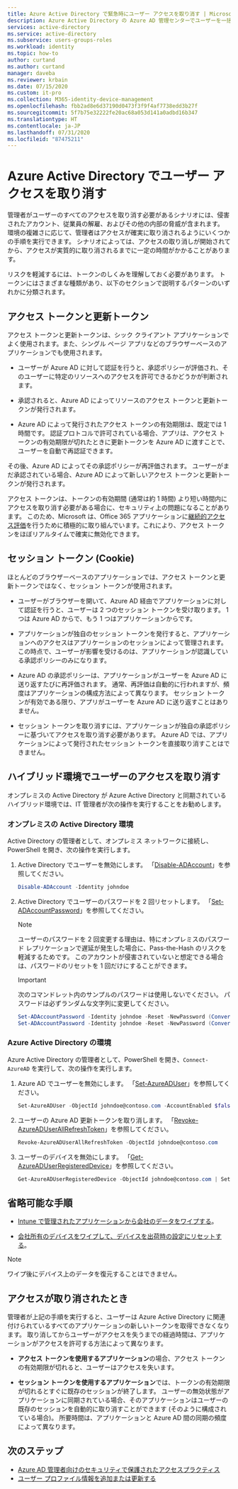 ```yaml
---
title: Azure Active Directory で緊急時にユーザー アクセスを取り消す | Microsoft Docs
description: Azure Active Directory の Azure AD 管理センターでユーザーを一括追加します
services: active-directory
ms.service: active-directory
ms.subservice: users-groups-roles
ms.workload: identity
ms.topic: how-to
author: curtand
ms.author: curtand
manager: daveba
ms.reviewer: krbain
ms.date: 07/15/2020
ms.custom: it-pro
ms.collection: M365-identity-device-management
ms.openlocfilehash: fbb2ad8e6d37190d0473f3f9f4af7738edd3b27f
ms.sourcegitcommit: 5f7b75e32222fe20ac68a053d141a0adbd16b347
ms.translationtype: HT
ms.contentlocale: ja-JP
ms.lasthandoff: 07/31/2020
ms.locfileid: "87475211"
---
```

# <a name="revoke-user-access-in-azure-active-directory"></a>Azure Active Directory でユーザー アクセスを取り消す

管理者がユーザーのすべてのアクセスを取り消す必要があるシナリオには、侵害されたアカウント、従業員の解雇、およびその他の内部の脅威が含まれます。 環境の複雑さに応じて、管理者はアクセスが確実に取り消されるようにいくつかの手順を実行できます。 シナリオによっては、アクセスの取り消しが開始されてから、アクセスが実質的に取り消されるまでに一定の時間がかかることがあります。

リスクを軽減するには、トークンのしくみを理解しておく必要があります。 トークンにはさまざまな種類があり、以下のセクションで説明するパターンのいずれかに分類されます。

## <a name="access-tokens-and-refresh-tokens"></a>アクセス トークンと更新トークン

アクセス トークンと更新トークンは、シック クライアント アプリケーションでよく使用されます。また、シングル ページ アプリなどのブラウザーベースのアプリケーションでも使用されます。

- ユーザーが Azure AD に対して認証を行うと、承認ポリシーが評価され、そのユーザーに特定のリソースへのアクセスを許可できるかどうかが判断されます。  

- 承認されると、Azure AD によってリソースのアクセス トークンと更新トークンが発行されます。  

- Azure AD によって発行されたアクセス トークンの有効期限は、既定では 1 時間です。 認証プロトコルで許可されている場合、アプリは、アクセス トークンの有効期限が切れたときに更新トークンを Azure AD に渡すことで、ユーザーを自動で再認証できます。

その後、Azure AD によってその承認ポリシーが再評価されます。 ユーザーがまだ承認されている場合、Azure AD によって新しいアクセス トークンと更新トークンが発行されます。

アクセス トークンは、トークンの有効期間 (通常は約 1 時間) より短い時間内にアクセスを取り消す必要がある場合に、セキュリティ上の問題になることがあります。 このため、Microsoft は、Office 365 アプリケーションに[継続的アクセス評価](https://docs.microsoft.com/azure/active-directory/fundamentals/concept-fundamentals-continuous-access-evaluation)を行うために積極的に取り組んでいます。これにより、アクセス トークンをほぼリアルタイムで確実に無効化できます。  

## <a name="session-tokens-cookies"></a>セッション トークン (Cookie)

ほとんどのブラウザーベースのアプリケーションでは、アクセス トークンと更新トークンではなく、セッション トークンが使用されます。  

- ユーザーがブラウザーを開いて、Azure AD 経由でアプリケーションに対して認証を行うと、ユーザーは 2 つのセッション トークンを受け取ります。 1 つは Azure AD からで、もう 1 つはアプリケーションからです。  

- アプリケーションが独自のセッション トークンを発行すると、アプリケーションへのアクセスはアプリケーションのセッションによって管理されます。 この時点で、ユーザーが影響を受けるのは、アプリケーションが認識している承認ポリシーのみになります。

- Azure AD の承認ポリシーは、アプリケーションがユーザーを Azure AD に送り返すたびに再評価されます。 通常、再評価は自動的に行われますが、頻度はアプリケーションの構成方法によって異なります。 セッション トークンが有効である限り、アプリがユーザーを Azure AD に送り返すことはありません。

- セッション トークンを取り消すには、アプリケーションが独自の承認ポリシーに基づいてアクセスを取り消す必要があります。 Azure AD では、アプリケーションによって発行されたセッション トークンを直接取り消すことはできません。  

## <a name="revoke-access-for-a-user-in-the-hybrid-environment"></a>ハイブリッド環境でユーザーのアクセスを取り消す

オンプレミスの Active Directory が Azure Active Directory と同期されているハイブリッド環境では、IT 管理者が次の操作を実行することをお勧めします。  

### <a name="on-premises-active-directory-environment"></a>オンプレミスの Active Directory 環境

Active Directory の管理者として、オンプレミス ネットワークに接続し、PowerShell を開き、次の操作を実行します。

1. Active Directory でユーザーを無効にします。 「[Disable-ADAccount](https://docs.microsoft.com/powershell/module/addsadministration/disable-adaccount?view=win10-ps)」を参照してください。

    ```PowerShell
    Disable-ADAccount -Identity johndoe  
    ```

1. Active Directory でユーザーのパスワードを 2 回リセットします。 「[Set-ADAccountPassword](https://docs.microsoft.com/powershell/module/addsadministration/set-adaccountpassword?view=win10-ps)」を参照してください。

    > [!NOTE]
    > ユーザーのパスワードを 2 回変更する理由は、特にオンプレミスのパスワード レプリケーションで遅延が発生した場合に、Pass-the-Hash のリスクを軽減するためです。 このアカウントが侵害されていないと想定できる場合は、パスワードのリセットを 1 回だけにすることができます。

    > [!IMPORTANT] 
    > 次のコマンドレット内のサンプルのパスワードは使用しないでください。 パスワードは必ずランダムな文字列に変更してください。

    ```PowerShell
    Set-ADAccountPassword -Identity johndoe -Reset -NewPassword (ConvertTo-SecureString -AsPlainText "p@ssw0rd1" -Force)
    Set-ADAccountPassword -Identity johndoe -Reset -NewPassword (ConvertTo-SecureString -AsPlainText "p@ssw0rd2" -Force)
    ```

### <a name="azure-active-directory-environment"></a>Azure Active Directory の環境

Azure Active Directory の管理者として、PowerShell を開き、``Connect-AzureAD`` を実行して、次の操作を実行します。

1. Azure AD でユーザーを無効にします。 「[Set-AzureADUser](https://docs.microsoft.com/powershell/module/azuread/Set-AzureADUser?view=azureadps-2.0)」を参照してください。

    ```PowerShell
    Set-AzureADUser -ObjectId johndoe@contoso.com -AccountEnabled $false
    ```
1. ユーザーの Azure AD 更新トークンを取り消します。 「[Revoke-AzureADUserAllRefreshToken](https://docs.microsoft.com/powershell/module/azuread/revoke-azureaduserallrefreshtoken?view=azureadps-2.0)」を参照してください。

    ```PowerShell
    Revoke-AzureADUserAllRefreshToken -ObjectId johndoe@contoso.com
    ```

1. ユーザーのデバイスを無効にします。 「[Get-AzureADUserRegisteredDevice](https://docs.microsoft.com/powershell/module/azuread/get-azureaduserregistereddevice?view=azureadps-2.0)」を参照してください。

    ```PowerShell
    Get-AzureADUserRegisteredDevice -ObjectId johndoe@contoso.com | Set-AzureADDevice -AccountEnabled $false
    ```

## <a name="optional-steps"></a>省略可能な手順

- [Intune で管理されたアプリケーションから会社のデータをワイプする](https://docs.microsoft.com/mem/intune/apps/apps-selective-wipe)。

- [会社所有のデバイスをワイプして、デバイスを出荷時の設定にリセットする](https://docs.microsoft.com/mem/intune/remote-actions/devices-wipe)。

> [!NOTE]
> ワイプ後にデバイス上のデータを復元することはできません。

## <a name="when-access-is-revoked"></a>アクセスが取り消されたとき

管理者が上記の手順を実行すると、ユーザーは Azure Active Directory に関連付けられているすべてのアプリケーションの新しいトークンを取得できなくなります。 取り消してからユーザーがアクセスを失うまでの経過時間は、アプリケーションがアクセスを許可する方法によって異なります。

- **アクセス トークンを使用するアプリケーション**の場合、アクセス トークンの有効期限が切れると、ユーザーはアクセスを失います。

- **セッション トークンを使用するアプリケーション**では、トークンの有効期限が切れるとすぐに既存のセッションが終了します。 ユーザーの無効状態がアプリケーションに同期されている場合、そのアプリケーションはユーザーの既存のセッションを自動的に取り消すことができます (そのように構成されている場合)。  所要時間は、アプリケーションと Azure AD 間の同期の頻度によって異なります。

## <a name="next-steps"></a>次のステップ

- [Azure AD 管理者向けのセキュリティで保護されたアクセスプラクティス](directory-admin-roles-secure.md)
- [ユーザー プロファイル情報を追加または更新する](../fundamentals/active-directory-users-profile-azure-portal.md)
